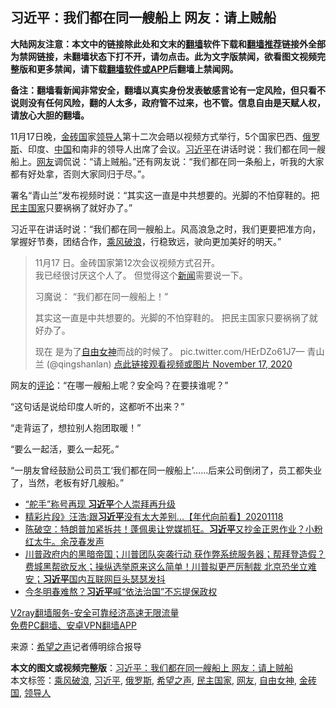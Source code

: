  <h2>习近平：我们都在同一艘船上 网友：请上贼船</h2> <p class="notice"><b>大陆网友注意：本文中的链接除此处和文末的<a href="https://github.com/bannedbook/fanqiang" >翻墙</a>软件下载和<a href="https://github.com/killgcd/justmysocks/blob/master/README.md">翻墙推荐</a>链接外全部为禁网链接，未翻墙状态下打不开，请勿点击。此为文字版禁闻，欲看图文视频完整版和更多禁闻，请下载<a href="https://github.com/bannedbook/fanqiang">翻墙软件或APP</a>后翻墙上禁闻网。</p><p>备注：翻墙看新闻非常安全，翻墙以真实身份发表敏感言论有一定风险，但只看不说则没有任何风险，翻的人太多，政府管不过来，也不管。信息自由是天赋人权，请放心大胆的翻墙。</b></p>  <div class="entry"> <p id="conimg"></p> <p>11月17日晚，<a href="https://www.bannedbook.org/bnews/tag/%E9%87%91%E7%A0%96%E5%9B%BD/" class="st_tag internal_tag" rel="tag" title="标签 金砖国 下的日志">金砖国</a>家<a href="https://www.bannedbook.org/bnews/tag/%E9%A2%86%E5%AF%BC%E4%BA%BA/" class="st_tag internal_tag" rel="tag" title="标签 领导人 下的日志">领导人</a>第十二次会晤以视频方式举行，5个国家巴西、<a href="https://www.bannedbook.org/bnews/tag/%e4%bf%84%e7%bd%97%e6%96%af/" class="st_tag internal_tag" rel="tag" title="标签 俄罗斯 下的日志">俄罗斯</a>、印度、<span class='wp_keywordlink_affiliate'><a href="https://www.bannedbook.org/" title="中国" target="_blank">中国</a></span>和南非的领导人出席了会议。<a href="https://www.bannedbook.org/bnews/tag/%e4%b9%a0%e8%bf%91%e5%b9%b3/" class="st_tag internal_tag" rel="tag" title="标签 习近平 下的日志">习近平</a>在讲话时说：我们都在同一艘船上。<a href="https://www.bannedbook.org/bnews/tag/%e7%bd%91%e5%8f%8b/" class="st_tag internal_tag" rel="tag" title="标签 网友 下的日志">网友</a>调侃说：“请上贼船。”还有网友说：“我们都在同一条船上，听我的大家都有好处拿，否则大家同归于尽。”。​​​​</p> <p>署名“青山兰”发布视频时说：“其实这一直是中共想要的。光脚的不怕穿鞋的。把<a href="https://www.bannedbook.org/bnews/tag/%e6%b0%91%e4%b8%bb%e5%9b%bd%e5%ae%b6/" class="st_tag internal_tag" rel="tag" title="标签 民主国家 下的日志">民主国家</a>只要祸祸了就好办了。”</p> <p>习近平在讲话时说：“我们都在同一艘船上。风高浪急之时，我们更要把准方向，掌握好节奏，团结合作，<a href="https://www.bannedbook.org/bnews/tag/%E4%B9%98%E9%A3%8E%E7%A0%B4%E6%B5%AA/" class="st_tag internal_tag" rel="tag" title="标签 乘风破浪 下的日志">乘风破浪</a>，行稳致远，驶向更加美好的明天。”</p>  <blockquote><p>11月17 日。金砖国家第12次会议视频方式召开。<br />我已经很讨厌这个人了。 但觉得这个<span class='wp_keywordlink_affiliate'><a href="https://www.bannedbook.org/" title="新闻">新闻</a></span>需要说一下。</p> <p>习魔说： “我们都在同一艘船上！”</p> <p>其实这一直是中共想要的。光脚的不怕穿鞋的。 把民主国家只要祸祸了就好办了。</p> <p>现在 是为了<a href="https://www.bannedbook.org/bnews/tag/%e8%87%aa%e7%94%b1%e5%a5%b3%e7%a5%9e/" class="st_tag internal_tag" rel="tag" title="标签 自由女神 下的日志">自由女神</a>而战的时候了。 pic.twitter.com/HErDZo61J7— 青山兰 (@qingshanlan) <a href="https://twitter.com/qingshanlan/status/1328754137245356033?ref_src=twsrc%5Etfw">点此链接观看视频或图片 November 17, 2020</a></p> </blockquote> <p>网友的<span class='wp_keywordlink_affiliate'><a href="https://www.bannedbook.org/bnews/comments/" title="新闻评论" target="_blank">评论</a></span>：“在哪一艘船上呢？安全吗？在要挟谁呢？”</p> <p>“这句话是说给印度人听的，这都听不出来？”</p> <p>“走背运了，想拉别人抱团取暖！”</p> <p>“要么一起活，要么一起死。”</p>  <p>“一朋友曾经鼓励公司员工‘我们都在同一艘船上’……后来公司倒闭了，员工都失业了，当然，老板有好几艘船。”</p> <ul class='op-related-articles' title='相关阅读'> <li><a href='https://www.bannedbook.org/bnews/headline/20201118/1433164.html' target='_blank'>“舵手”称号再现 <b>习近平</b>个人崇拜再升级</a></li> <li><a href='https://www.bannedbook.org/bnews/taiwannews/20201118/1433122.html' target='_blank'>精彩片段》汪浩:跟<b>习近平</b>没有太大差别...【年代向前看】20201118</a></li> <li><a href='https://www.bannedbook.org/bnews/cbnews/20201118/1433064.html' target='_blank'>陈破空：特朗普加紧拆共！蓬佩奥让党媒抓狂。<b>习近平</b>又抄金正恩作业？小粉红太牛。余茂春发声</a></li> <li><a href='https://www.bannedbook.org/bnews/bannedvideo/20201118/1433036.html' target='_blank'>川普政府内的黑暗帝国；川普团队突袭行动 获作弊系统服务器；帮拜登造假？费城黑帮欲反水；操纵选举原来这么简单！川普拟更严厉制裁 北京恐坐立难安；<b>习近平</b>国内互联网巨头瑟瑟发抖</a></li> <li><a href='https://www.bannedbook.org/bnews/comments/20201118/1432859.html' target='_blank'>今冬明春难熬？<b>习近平</b>喊“依法治国”不忘提保政权</a></li> </ul> <p class="texttj"> <a href="https://www.bannedbook.org/forum23/topic22702.html" target="_blank">V2ray翻墙服务-安全可靠经济高速无限流量</a><br/> <a href="https://github.com/bannedbook/fanqiang/wiki/%E7%A6%81%E9%97%BB%E7%BD%91%E5%AE%89%E5%8D%93%E7%BF%BB%E5%A2%99%E6%96%B0%E9%97%BBAPP" target="_blank">免费PC翻墙、安卓VPN翻墙APP</a></p><p> 来源：<span class='wp_keywordlink_affiliate'><a href="https://www.soundofhope.org" title="希望之声" target="_blank">希望之声</a></span>记者傅明综合报导 </p><a name='sharetosocial'></a>       <div><b>本文的图文或视频完整版</b>：<a href='https://www.bannedbook.org/bnews/cnnews/20201119/1433247.html'>习近平：我们都在同一艘船上 网友：请上贼船</a></div>  </div><!--END ENTRY--> <div class="postfooter"> <div>本文标签：<a href="https://www.bannedbook.org/bnews/tag/%E4%B9%98%E9%A3%8E%E7%A0%B4%E6%B5%AA/" rel="tag">乘风破浪</a>, <a href="https://www.bannedbook.org/bnews/tag/%e4%b9%a0%e8%bf%91%e5%b9%b3/" rel="tag">习近平</a>, <a href="https://www.bannedbook.org/bnews/tag/%e4%bf%84%e7%bd%97%e6%96%af/" rel="tag">俄罗斯</a>, <a href="https://www.bannedbook.org/bnews/tag/%e5%b8%8c%e6%9c%9b%e4%b9%8b%e5%a3%b0/" rel="tag">希望之声</a>, <a href="https://www.bannedbook.org/bnews/tag/%e6%b0%91%e4%b8%bb%e5%9b%bd%e5%ae%b6/" rel="tag">民主国家</a>, <a href="https://www.bannedbook.org/bnews/tag/%e7%bd%91%e5%8f%8b/" rel="tag">网友</a>, <a href="https://www.bannedbook.org/bnews/tag/%e8%87%aa%e7%94%b1%e5%a5%b3%e7%a5%9e/" rel="tag">自由女神</a>, <a href="https://www.bannedbook.org/bnews/tag/%E9%87%91%E7%A0%96%E5%9B%BD/" rel="tag">金砖国</a>, <a href="https://www.bannedbook.org/bnews/tag/%E9%A2%86%E5%AF%BC%E4%BA%BA/" rel="tag">领导人</a></div>  </div><!--END POSTFOOTER--> 